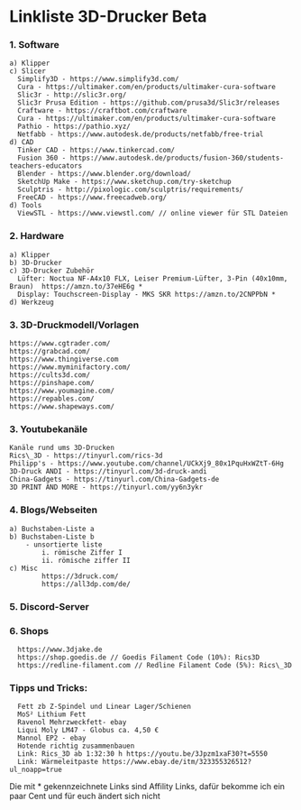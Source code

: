 # Linkliste 3D-Drucker Beta
### 1. Software
    a) Klipper
    c) Slicer
      Simplify3D - https://www.simplify3d.com/
      Cura - https://ultimaker.com/en/products/ultimaker-cura-software
      Slic3r - http://slic3r.org/
      Slic3r Prusa Edition - https://github.com/prusa3d/Slic3r/releases
      Craftware - https://craftbot.com/craftware
      Cura - https://ultimaker.com/en/products/ultimaker-cura-software
      Pathio - https://pathio.xyz/
      Netfabb - https://www.autodesk.de/products/netfabb/free-trial
    d) CAD
      Tinker CAD - https://www.tinkercad.com/
      Fusion 360 - https://www.autodesk.de/products/fusion-360/students-teachers-educators
      Blender - https://www.blender.org/download/
      SketchUp Make - https://www.sketchup.com/try-sketchup
      Sculptris - http://pixologic.com/sculptris/requirements/
      FreeCAD - https://www.freecadweb.org/
    d) Tools
      ViewSTL - https://www.viewstl.com/ // online viewer für STL Dateien
    
### 2. Hardware
    a) Klipper
    b) 3D-Drucker
    c) 3D-Drucker Zubehör
      Lüfter: Noctua NF-A4x10 FLX, Leiser Premium-Lüfter, 3-Pin (40x10mm, Braun)  https://amzn.to/37eHE6g *
      Display: Touchscreen-Display - MKS SKR https://amzn.to/2CNPPbN *
    d) Werkzeug
### 3. 3D-Druckmodell/Vorlagen
    https://www.cgtrader.com/
    https://grabcad.com/
    https://www.thingiverse.com
    https://www.myminifactory.com/
    https://cults3d.com/
    https://pinshape.com/
    https://www.youmagine.com/
    https://repables.com/
    https://www.shapeways.com/
    
### 3. Youtubekanäle
    Kanäle rund ums 3D-Drucken
    Rics\_3D - https://tinyurl.com/rics-3d
    Philipp's - https://www.youtube.com/channel/UCkXj9_80x1PquHxWZtT-6Hg
    3D-Druck ANDI - https://tinyurl.com/3d-druck-andi
    China-Gadgets - https://tinyurl.com/China-Gadgets-de
    3D PRINT AND MORE - https://tinyurl.com/yy6n3ykr

### 4. Blogs/Webseiten
    a) Buchstaben-Liste a
    b) Buchstaben-Liste b
        - unsortierte liste
            i. römische Ziffer I
            ii. römische ziffer II
    c) Misc
        	https://3druck.com/
	        https://all3dp.com/de/
       
### 5. Discord-Server

### 6. Shops
      https://www.3djake.de
      https://shop.goedis.de // Goedis Filament Code (10%): Rics3D
      https://redline-filament.com // Redline Filament Code (5%): Rics\_3D

### Tipps und Tricks:

      Fett zb Z-Spindel und Linear Lager/Schienen
      MoS² Lithium Fett
      Ravenol Mehrzweckfett- ebay
      Liqui Moly LM47 - Globus ca. 4,50 €
      Mannol EP2 - ebay
      Hotende richtig zusammenbauen
      Link: Rics_3D ab 1:32:30 h https://youtu.be/3Jpzm1xaF30?t=5550
      Link: Wärmeleitpaste https://www.ebay.de/itm/323355326512?ul_noapp=true
      
      
Die mit * gekennzeichnete Links sind Affility Links, dafür bekomme ich ein paar Cent und für euch ändert sich nicht

